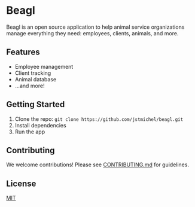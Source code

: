 # Beagl

Beagl is an open source application to help animal service organizations manage everything they need: employees, clients, animals, and more.

## Features

- Employee management
- Client tracking
- Animal database
- ...and more!

## Getting Started

1. Clone the repo: `git clone https://github.com/jstmichel/beagl.git`
2. Install dependencies
3. Run the app

## Contributing

We welcome contributions! Please see [CONTRIBUTING.md](CONTRIBUTING.md) for guidelines.

## License

[MIT](LICENSE)
